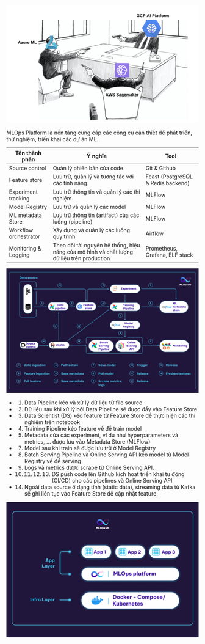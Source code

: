 ![Alt text](image.png)


MLOps Platform là nền tảng cung cấp các công cụ cần thiết để phát triển, thử nghiệm, triển khai các dự án ML.

|Tên thành phần|Ý nghĩa|Tool|
|--------------|-------|----|
|Source control|Quản lý phiên bản của code|Git & Github|
|Feature store|Lưu trữ, quản lý và tương tác với các tính năng|Feast (PostgreSQL & Redis backend)|
|Experiment tracking|Lưu trữ thông tin và quản lý các thí nghiệm|MLFlow|
|Model Registry|Lưu trữ và quản lý các model|MLFlow|
|ML metadata Store|Lưu trữ thông tin (artifact) của các luồng (pipeline)|MLFlow|
|Workflow orchestrator|Xây dựng và quản lý các luồng quy trình|Airflow|
|Monitoring & Logging|Theo dõi tài nguyên hệ thống, hiệu năng của mô hình và chất lượng dữ liệu trên production|Prometheus, Grafana, ELF stack|


![Alt text](image-1.png)


- 1. Data Pipeline kéo và xử lý dữ liệu từ file source
- 2. Dữ liệu sau khi xử lý bởi Data Pipeline sẽ được đẩy vào Feature Store
- 3. Data Scientist (DS) kéo feature từ Feature Store để thực hiện các thí nghiệm trên notebook
- 4. Training Pipeline kéo feature về để train model
- 5. Metadata của các experiment, ví dụ như hyperparameters và metrics, ... được lưu vào Metadata Store (MLFlow)
- 7. Model sau khi train sẽ được lưu trữ ở Model Registry
- 8. Batch Serving Pipeline và Online Serving API kéo model từ Model Registry về để serving
- 9. Logs và metrics được scrape từ Online Serving API.
- 10. 11. 12. 13. DS push code lên Github kích hoạt triển khai tự động (CI/CD) cho các pipelines và Online Serving API
- 14. Ngoài data source ở dạng tĩnh (static data), streaming data từ Kafka sẽ ghi liên tục vào Feature Store để cập nhật feature.

![Alt text](image-2.png)